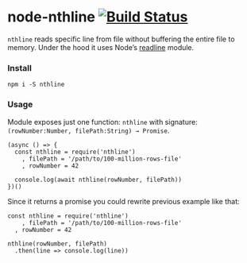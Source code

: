 # node-nthline [![Build Status](https://travis-ci.org/BorisChumichev/node-nthline.svg?branch=master)](https://travis-ci.org/BorisChumichev/node-nthline)

`nthline` reads specific line from file without buffering the entire file to memory. Under the hood it uses Node’s [readline](https://nodejs.org/api/readline.html) module.

### Install

```
npm i -S nthline
```

### Usage

Module exposes just one function: `nthline` with signature: `(rowNumber:Number, filePath:String) → Promise`.

```
(async () => {
  const nthline = require('nthline')
    , filePath = '/path/to/100-million-rows-file'
    , rowNumber = 42

  console.log(await nthline(rowNumber, filePath))
})()
```

Since it returns a promise you could rewrite previous example like that:

```
const nthline = require('nthline')
    , filePath = '/path/to/100-million-rows-file'
  , rowNumber = 42

nthline(rowNumber, filePath)
  .then(line => console.log(line))

```
